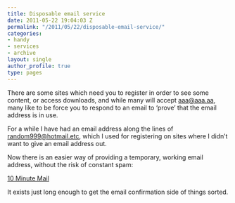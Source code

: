 ```yaml
---
title: Disposable email service
date: 2011-05-22 19:04:03 Z
permalink: "/2011/05/22/disposable-email-service/"
categories:
- handy
- services
- archive
layout: single
author_profile: true
type: pages
---
```


There are some sites which need you to register in order to see some content, or access downloads, and while many will accept aaa@aaa.aa, many like to be force you to respond to an email to ‘prove’ that the email address is in use.

For a while I have had an email address along the lines of random999@hotmail.etc, which I used for registering on sites where I didn’t want to give an email address out.

Now there is an easier way of providing a temporary, working email address, without the risk of constant spam:

<a title="10 Minute Mail" href="http://10minutemail.com/10MinuteMail/index.html" target="_blank">10 Minute Mail</a>

It exists just long enough to get the email confirmation side of things sorted.
